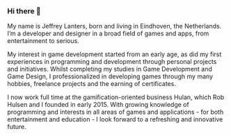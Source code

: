 ### Hi there 👋

My name is Jeffrey Lanters, born and living in Eindhoven, the Netherlands. I’m a developer and designer in a broad field of games and apps, from entertainment to serious.

My interest in game development started from an early age, as did my first experiences in programming and development through personal projects and initiatives. Whilst completing my studies in Game Development and Game Design, I professionalized in developing games through my many hobbies, freelance projects and the earning of certificates.

I now work full time at the gamification-oriented business Hulan, which Rob Hulsen and I founded in early 2015. With growing knowledge of programming and interests in all areas of games and applications - for both entertainment and education - I look forward to a refreshing and innovative future.
